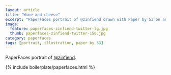 ```yaml
---
layout: article
title: "Wine and cheese"
excerpt: "PaperFaces portrait of @zinfiend drawn with Paper by 53 on an iPad."
image: 
  feature: paperfaces-zinfiend-twitter-lg.jpg
  thumb: paperfaces-zinfiend-twitter-150.jpg
category: paperfaces
tags: [portrait, illustration, paper by 53]
---
```


PaperFaces portrait of [@zinfiend](http://twitter.com/zinfiend).

{% include boilerplate/paperfaces.html %}